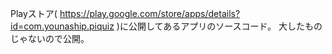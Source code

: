 Playストア( https://play.google.com/store/apps/details?id=com.younaship.piquiz  )に公開してあるアプリのソースコード。
大したものじゃないので公開。

